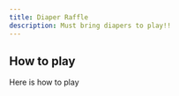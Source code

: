 ```yaml
---
title: Diaper Raffle
description: Must bring diapers to play!!
---
```


## How to play

Here is how to play
